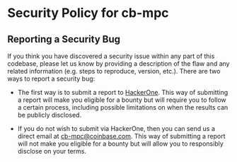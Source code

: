 # Security Policy for cb-mpc

## Reporting a Security Bug

If you think you have discovered a security issue within any part of this codebase, please let us know by providing a description of the flaw and any related information (e.g. steps to reproduce, version, etc.). There are two ways to report a security bug:

- The first way is to submit a report to [HackerOne](https://hackerone.com/coinbase). This way of submitting a report will make you eligible for a bounty but will require you to follow a certain process, including possible limitations on when the results can be publicly disclosed.

- If you do not wish to submit via HackerOne, then you can send us a direct email at cb-mpc@coinbase.com. This way of submitting a report will not make you eligible for a bounty but will allow you to responsibly disclose on your terms.